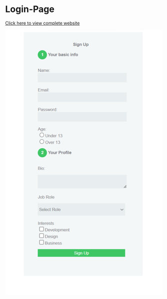 # Login-Page
[Click here to view complete website](https://ajinkya-bhilare-au50.github.io/Login-Page/)

![alt text](https://github.com/Ajinkya-Bhilare-au50/Login-Page/blob/main/UI/synapshot.png)
